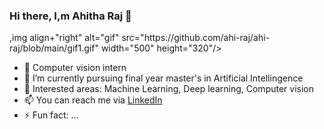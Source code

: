 ### Hi there, I,m Ahitha Raj 👋

<p> ,img align+"right" alt="gif" src="https://github.com/ahi-raj/ahi-raj/blob/main/gif1.gif" width="500" height="320"/></p> 


- 🔭 Computer vision intern
- 🌱 I’m currently pursuing final year master's in Artificial Intellingence
- 👯 Interested areas: Machine Learning, Deep learning, Computer vision
- 📫 You can reach me via [LinkedIn](http://www.linkedin.com/in/ahitha-raj)
- ⚡ Fun fact: ...
